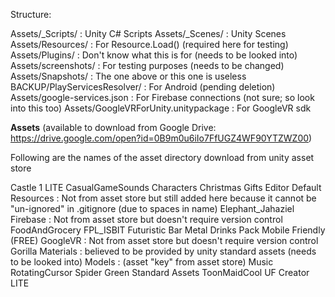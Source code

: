 Structure:

Assets/_Scripts/                     : Unity C# Scripts
Assets/_Scenes/                      : Unity Scenes
Assets/Resources/                    : For Resource.Load() (required here for testing)
Assets/Plugins/                      : Don't know what this is for (needs to be looked into)
Assets/screenshots/                  : For testing purposes (needs to be changed)
Assets/Snapshots/                    : The one above or this one is useless
BACKUP/PlayServicesResolver/         : For Android (pending deletion)
Assets/google-services.json          : For Firebase connections (not sure; so look into this too)
Assets/GoogleVRForUnity.unitypackage : For GoogleVR sdk


**Assets** 
(available to download from Google Drive: https://drive.google.com/open?id=0B9m0u6iIo7FfUGZ4WF90YTZWZ00)

Following are the names of the asset directory download from unity asset store

Castle 1 LITE
CasualGameSounds
Characters
Christmas Gifts
Editor Default Resources : Not from asset store but still added here because it cannot be "un-ignored" in .gitignore (due to spaces in name)
Elephant_Jahaziel
Firebase                 : Not from asset store but doesn't require version control
FoodAndGrocery
FPL_ISBIT
Futuristic Bar Metal Drinks Pack Mobile Friendly (FREE)
GoogleVR                 : Not from asset store but doesn't require version control
Gorilla
Materials                : believed to be provided by unity standard assets (needs to be looked into)
Models                   : (asset "key" from asset store)
Music
RotatingCursor
Spider Green
Standard Assets
ToonMaidCool
UF Creator LITE